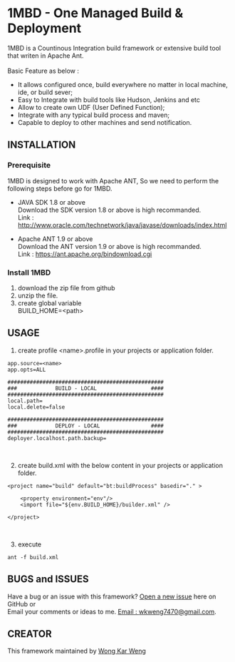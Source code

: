 # 1MBD - One Managed Build &amp; Deployment

1MBD is a Countinous Integration build framework or extensive build tool that writen in Apache Ant. <br/><br/>
Basic Feature as below : <br/>
* It allows configured once, build everywhere no matter in local machine, ide, or build sever; <br/>
* Easy to Integrate with build tools like Hudson, Jenkins and etc <br/>
* Allow to create own UDF (User Defined Function); <br/>
* Integrate with any typical build process and maven; <br/>
* Capable to deploy to other machines and send notification. <br/>
   
## INSTALLATION

### Prerequisite

1MBD is designed to work with Apache ANT, So we need to perform the following steps before go for 1MBD.<br/>

* JAVA SDK 1.8 or above <br/>
Download the SDK version 1.8 or above is high recommanded. <br/>
Link : http://www.oracle.com/technetwork/java/javase/downloads/index.html  <br/>

* Apache ANT 1.9 or above <br/>
Download the ANT version 1.9 or above is high recommanded. <br/>
Link : https://ant.apache.org/bindownload.cgi <br/>

### Install 1MBD
1. download the zip file from github
2. unzip the file. 
3. create global variable <br/>
   BUILD_HOME=&lt;path&gt;

## USAGE
1. create profile &lt;name&gt;.profile in your projects or application folder.
```
app.source=<name>
app.opts=ALL

#################################################
###            BUILD - LOCAL                 ####
#################################################
local.path=
local.delete=false

#################################################
###            DEPLOY - LOCAL                ####
#################################################
deployer.localhost.path.backup=
```
<br/>

2. create build.xml with the below content in your projects or application folder.
```
<project name="build" default="bt:buildProcess" basedir="." >
	
	<property environment="env"/>			
	<import file="${env.BUILD_HOME}/builder.xml" />

</project>
```
<br/>

3. execute
```
ant -f build.xml
```

## BUGS and ISSUES

Have a bug or an issue with this framework? [Open a new issue](https://github.com/w3ng/1MBD/issues) here on GitHub or <br/>
Email your comments or ideas to me. [Email : wkweng7470@gmail.com](wkweng7470@gmail.com).


## CREATOR

This framework maintained by [Wong Kar Weng](wkweng7470@gmail.com)




